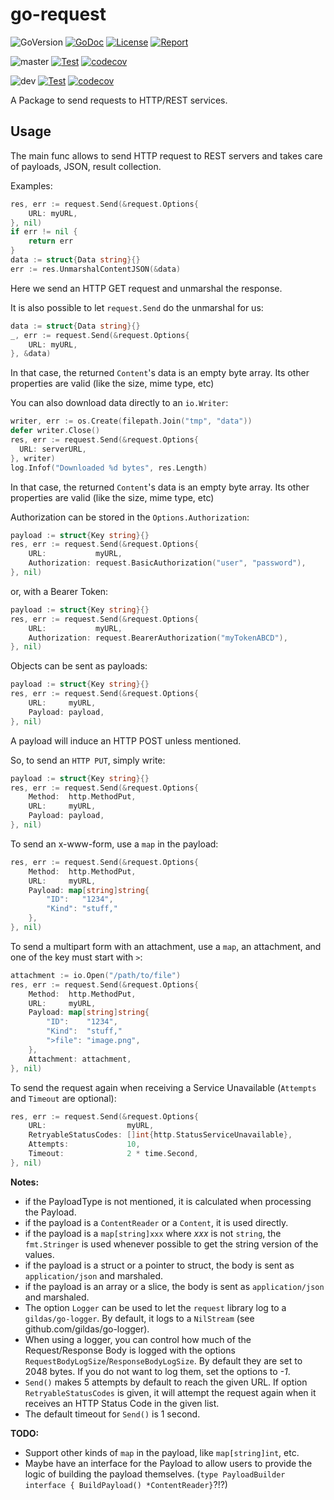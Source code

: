 # go-request

![GoVersion](https://img.shields.io/github/go-mod/go-version/gildas/go-request)
[![GoDoc](https://img.shields.io/badge/go.dev-reference-007d9c?logo=go&logoColor=white&style=flat-square)](https://pkg.go.dev/github.com/gildas/go-request)
[![License](https://img.shields.io/github/license/gildas/go-request)](https://github.com/gildas/go-request/blob/master/LICENSE)
[![Report](https://goreportcard.com/badge/github.com/gildas/go-request)](https://goreportcard.com/report/github.com/gildas/go-request)  

![master](https://img.shields.io/badge/branch-master-informational)
[![Test](https://github.com/gildas/go-request/actions/workflows/test.yml/badge.svg?branch=master)](https://github.com/gildas/go-request/actions/workflows/test.yml)
[![codecov](https://codecov.io/gh/gildas/go-request/branch/master/graph/badge.svg?token=gFCzS9b7Mu)](https://codecov.io/gh/gildas/go-request/branch/master)

![dev](https://img.shields.io/badge/branch-dev-informational)
[![Test](https://github.com/gildas/go-request/actions/workflows/test.yml/badge.svg?branch=dev)](https://github.com/gildas/go-request/actions/workflows/test.yml)
[![codecov](https://codecov.io/gh/gildas/go-request/branch/dev/graph/badge.svg?token=gFCzS9b7Mu)](https://codecov.io/gh/gildas/go-request/branch/dev)

A Package to send requests to HTTP/REST services.

## Usage

The main func allows to send HTTP request to REST servers and takes care of payloads, JSON, result collection.

Examples:

```go
res, err := request.Send(&request.Options{
    URL: myURL,
}, nil)
if err != nil {
    return err
}
data := struct{Data string}{}
err := res.UnmarshalContentJSON(&data)
```

Here we send an HTTP GET request and unmarshal the response.

It is also possible to let `request.Send` do the unmarshal for us:

```go
data := struct{Data string}{}
_, err := request.Send(&request.Options{
    URL: myURL,
}, &data)
```

In that case, the returned `Content`'s data is an empty byte array. Its other properties are valid (like the size, mime type, etc)

You can also download data directly to an `io.Writer`:

```go
writer, err := os.Create(filepath.Join("tmp", "data"))
defer writer.Close()
res, err := request.Send(&request.Options{
  URL: serverURL,
}, writer)
log.Infof("Downloaded %d bytes", res.Length)
```

In that case, the returned `Content`'s data is an empty byte array. Its other properties are valid (like the size, mime type, etc)

Authorization can be stored in the `Options.Authorization`:

```go
payload := struct{Key string}{}
res, err := request.Send(&request.Options{
    URL:           myURL,
    Authorization: request.BasicAuthorization("user", "password"),
}, nil)
```

or, with a Bearer Token:  

```go
payload := struct{Key string}{}
res, err := request.Send(&request.Options{
    URL:           myURL,
    Authorization: request.BearerAuthorization("myTokenABCD"),
}, nil)
```

Objects can be sent as payloads:

```go
payload := struct{Key string}{}
res, err := request.Send(&request.Options{
    URL:     myURL,
    Payload: payload,
}, nil)
```

A payload will induce an HTTP POST unless mentioned.

So, to send an `HTTP PUT`, simply write:

```go
payload := struct{Key string}{}
res, err := request.Send(&request.Options{
    Method:  http.MethodPut,
    URL:     myURL,
    Payload: payload,
}, nil)
```

To send an x-www-form, use a `map` in the payload:  

```go
res, err := request.Send(&request.Options{
    Method:  http.MethodPut,
    URL:     myURL,
    Payload: map[string]string{
        "ID":   "1234",
        "Kind": "stuff,"
    },
}, nil)
```

To send a multipart form with an attachment, use a `map`, an attachment, and one of the key must start with `>`:  

```go
attachment := io.Open("/path/to/file")
res, err := request.Send(&request.Options{
    Method:  http.MethodPut,
    URL:     myURL,
    Payload: map[string]string{
        "ID":    "1234",
        "Kind":  "stuff,"
        ">file": "image.png",
    },
    Attachment: attachment,
}, nil)
```

To send the request again when receiving a Service Unavailable (`Attempts` and `Timeout` are optional):  

```go
res, err := request.Send(&request.Options{
    URL:                  myURL,
    RetryableStatusCodes: []int{http.StatusServiceUnavailable},
    Attempts:             10,
    Timeout:              2 * time.Second,
}, nil)
```

**Notes:**  

- if the PayloadType is not mentioned, it is calculated when processing the Payload.
- if the payload is a `ContentReader` or a `Content`, it is used directly.
- if the payload is a `map[string]xxx` where *xxx* is not `string`, the `fmt.Stringer` is used whenever possible to get the string version of the values.
- if the payload is a struct or a pointer to struct, the body is sent as `application/json` and marshaled.
- if the payload is an array or a slice, the body is sent as `application/json` and marshaled.
- The option `Logger` can be used to let the `request` library log to a `gildas/go-logger`. By default, it logs to a `NilStream` (see github.com/gildas/go-logger).
- When using a logger, you can control how much of the Request/Response Body is logged with the options `RequestBodyLogSize`/`ResponseBodyLogSize`. By default they are set to 2048 bytes. If you do not want to log them, set the options to *-1*.
- `Send()` makes 5 attempts by default to reach the given URL. If option `RetryableStatusCodes` is given, it will attempt the request again when it receives an HTTP Status Code in the given list.
- The default timeout for `Send()` is 1 second.

**TODO:**  

- Support other kinds of `map` in the payload, like `map[string]int`, etc.
- Maybe have an interface for the Payload to allow users to provide the logic of building the payload themselves. (`type PayloadBuilder interface { BuildPayload() *ContentReader}`?!?)
